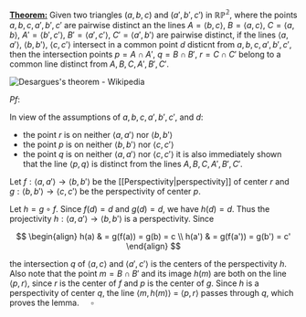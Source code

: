 <ins><strong>Theorem:</strong></ins> Given two triangles $(a, b, c)$ and $(a', b', c')$ in $\mathbb{RP^2}$, where the points $a, b, c, a', b', c'$ are pairwise distinct an the lines $A = \langle b, c \rangle$, $B = \langle a, c \rangle$, $C = \langle a, b \rangle$, $A' = \langle b', c' \rangle$, $B' = \langle a', c' \rangle$, $C' = \langle a', b' \rangle$ are pairwise distinct, if the lines $\langle a, a' \rangle$, $\langle b, b' \rangle$, $\langle c, c' \rangle$ intersect in a common point $d$ disticnt from $a, b, c, a', b', c'$, then the intersection points $p = A \cap A'$, $q = B \cap B'$, $r = C \cap C'$ belong to a common line distinct from $A, B, C, A', B', C'$.

![Desargues's theorem - Wikipedia](https://encrypted-tbn0.gstatic.com/images?q=tbn:ANd9GcRdwAprKNeBYczT_boES-M7kvz_FViPHEonMvcTWXD_cw&s)

$Pf:$

In view of the assumptions of $a, b, c, a', b', c'$, and $d$:
- the point $r$ is on neither $\langle a ,a' \rangle$ nor $\langle b, b' \rangle$
- the point $p$ is on neither $\langle b ,b' \rangle$ nor $\langle c, c' \rangle$
- the point $q$ is on neither $\langle a ,a' \rangle$ nor $\langle c, c' \rangle$
it is also immediately shown that the line $\langle p, q \rangle$ is distinct from the lines $A, B, C, A', B', C'$.

Let $f: \langle a, a' \rangle \to \langle b, b'\rangle$ be the [[Perspectivity|perspectivity]] of center $r$ and $g: \langle b, b' \rangle \to \langle c, c'\rangle$ be the perspectivity of center $p$.

Let $h = g \circ f.$ Since $f(d) = d$ and $g(d) = d$, we have $h(d) = d$. Thus the projectivity $h: \langle a, a' \rangle \to \langle b, b' \rangle$ is a perspectivity. Since

$$
\begin{align}
h(a)  & = g(f(a)) = g(b) = c \\
h(a')  & = g(f(a')) = g(b') = c'
\end{align}
$$

the intersection $q$ of $\langle a, c \rangle$ and $\langle a', c' \rangle$ is the centers of the perspectivity $h$. Also note that the point $m = B \cap B'$  and its image $h(m)$ are both on the line $\langle p, r \rangle$, since $r$ is the center of $f$ and $p$ is the center of $g$. Since $h$ is a perspectivity of center $q$, the line $\langle m, h(m) \rangle$ = $\langle p, r \rangle$ passes through $q$, which proves the lemma. $\quad \square$





